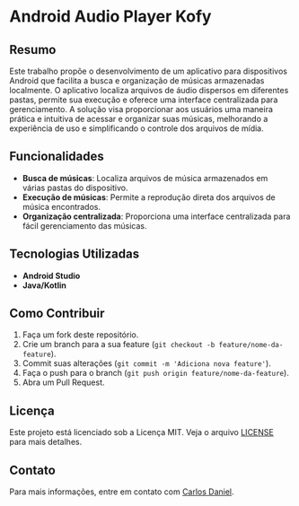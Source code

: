 # Android Audio Player Kofy

## Resumo
Este trabalho propõe o desenvolvimento de um aplicativo para dispositivos Android que facilita a busca e organização de músicas armazenadas localmente. O aplicativo localiza arquivos de áudio dispersos em diferentes pastas, permite sua execução e oferece uma interface centralizada para gerenciamento. A solução visa proporcionar aos usuários uma maneira prática e intuitiva de acessar e organizar suas músicas, melhorando a experiência de uso e simplificando o controle dos arquivos de mídia.

## Funcionalidades
- **Busca de músicas**: Localiza arquivos de música armazenados em várias pastas do dispositivo.
- **Execução de músicas**: Permite a reprodução direta dos arquivos de música encontrados.
- **Organização centralizada**: Proporciona uma interface centralizada para fácil gerenciamento das músicas.

## Tecnologias Utilizadas
- **Android Studio**
- **Java/Kotlin**

## Como Contribuir
1. Faça um fork deste repositório.
2. Crie um branch para a sua feature (`git checkout -b feature/nome-da-feature`).
3. Commit suas alterações (`git commit -m 'Adiciona nova feature'`).
4. Faça o push para o branch (`git push origin feature/nome-da-feature`).
5. Abra um Pull Request.

## Licença
Este projeto está licenciado sob a Licença MIT. Veja o arquivo [LICENSE](LICENSE) para mais detalhes.

## Contato
Para mais informações, entre em contato com [Carlos Daniel](mailto:carlosfrts6@gmail.com).
